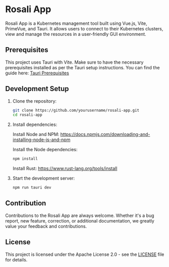# Rosali App

Rosali App is a Kubernetes management tool built using Vue.js, Vite, PrimeVue, and Tauri. It allows users to connect to their Kubernetes clusters, view and manage the resources in a user-friendly GUI environment.


## Prerequisites

This project uses Tauri with Vite. Make sure to have the necessary prerequisites installed as per the Tauri setup instructions. You can find the guide here: [Tauri Prerequisites](https://tauri.app/v1/guides/getting-started/prerequisites)

## Development Setup

1. Clone the repository:

    ```bash
    git clone https://github.com/yourusername/rosali-app.git
    cd rosali-app
    ```

2. Install dependencies:

    Install Node and NPM: https://docs.npmjs.com/downloading-and-installing-node-js-and-npm

    Install the Node dependencies:
    ```bash
    npm install
    ```
    Install Rust: https://www.rust-lang.org/tools/install


3. Start the development server:

    ```bash
    npm run tauri dev
    ```

## Contribution
Contributions to the Rosali App are always welcome. Whether it's a bug report, new feature, correction, or additional documentation, we greatly value your feedback and contributions.

## License
This project is licensed under the Apache License 2.0 - see the [LICENSE](LICENSE.md) file for details.